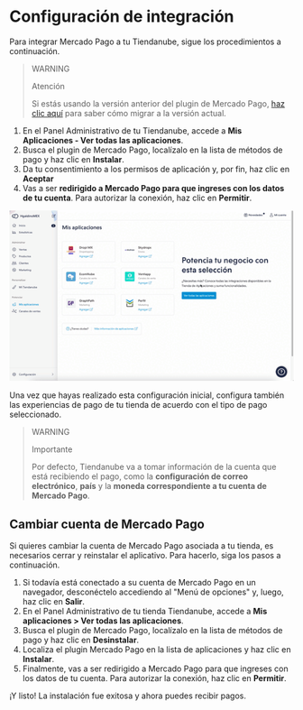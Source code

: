 # Configuración de integración
 
Para integrar Mercado Pago a tu Tiendanube, sigue los procedimientos a continuación.

> WARNING
>
> Atención
>
> Si estás usando la versión anterior del plugin de Mercado Pago, [haz clic aquí](/developers/es/docs/nuvemshop/how-tos/migration) para saber cómo migrar a la versión actual.
 
1. En el Panel Administrativo de tu Tiendanube, accede a **Mis Aplicaciones - Ver todas las aplicaciones**. 
2. Busca el plugin de Mercado Pago, localízalo en la lista de métodos de pago y haz clic en **Instalar**.
3. Da tu consentimiento a los permisos de aplicación y, por fin, haz clic en **Aceptar**
4. Vas a ser **redirigido a Mercado Pago para que ingreses con los datos de tu cuenta**. Para autorizar la conexión, haz clic en **Permitir**.

<center>

![Integration - Nuvemshop](/images/nuvemshop/plugin-mp-es.gif)

</center>

Una vez que hayas realizado esta configuración inicial, configura también las experiencias de pago de tu tienda de acuerdo con el tipo de pago seleccionado.

> WARNING
>
> Importante
>
> Por defecto, Tiendanube va a tomar información de la cuenta que está recibiendo el pago, como la **configuración de correo electrónico**, **país** y la **moneda correspondiente a tu cuenta de Mercado Pago**.

## Cambiar cuenta de Mercado Pago

Si quieres cambiar la cuenta de Mercado Pago asociada a tu tienda, es necesarios cerrar y reinstalar el aplicativo. Para hacerlo, siga los pasos a continuación.

1. Si todavía está conectado a su cuenta de Mercado Pago en un navegador, desconéctelo accediendo al "Menú de opciones" y, luego, haz clic en **Salir**.
2. En el Panel Administrativo de tu tienda Tiendanube, accede a **Mis aplicaciones > Ver todas las aplicaciones**. 
3. Busca el plugin de Mercado Pago, localízalo en la lista de métodos de pago y haz clic en **Desinstalar**.
4. Localiza el plugin Mercado Pago en la lista de aplicaciones y haz clic en **Instalar**.
5. Finalmente, vas a ser redirigido a Mercado Pago para que ingreses con los datos de tu cuenta. Para autorizar la conexión, haz clic en **Permitir**.

¡Y listo! La instalación fue exitosa y ahora puedes recibir pagos.